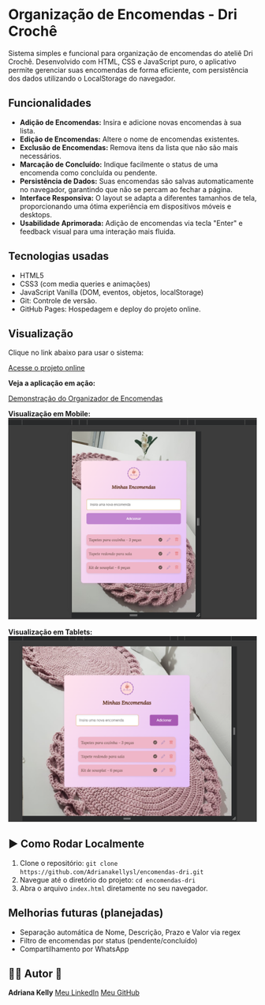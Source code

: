 # Organização de Encomendas - Dri Crochê

Sistema simples e funcional para organização de encomendas do ateliê Dri Crochê. Desenvolvido com HTML, CSS e JavaScript puro, o aplicativo permite gerenciar suas encomendas de forma eficiente, com persistência dos dados utilizando o LocalStorage do navegador.

## Funcionalidades

* **Adição de Encomendas:** Insira e adicione novas encomendas à sua lista.
* **Edição de Encomendas:** Altere o nome de encomendas existentes.
* **Exclusão de Encomendas:** Remova itens da lista que não são mais necessários.
* **Marcação de Concluído:** Indique facilmente o status de uma encomenda como concluída ou pendente.
* **Persistência de Dados:** Suas encomendas são salvas automaticamente no navegador, garantindo que não se percam ao fechar a página.
* **Interface Responsiva:** O layout se adapta a diferentes tamanhos de tela, proporcionando uma ótima experiência em dispositivos móveis e desktops.
* **Usabilidade Aprimorada:** Adição de encomendas via tecla "Enter" e feedback visual para uma interação mais fluida.



## Tecnologias usadas

- HTML5
- CSS3 (com media queries e animações)
- JavaScript Vanilla (DOM, eventos, objetos, localStorage)
- Git: Controle de versão.
- GitHub Pages: Hospedagem e deploy do projeto online.


## Visualização

Clique no link abaixo para usar o sistema:

[Acesse o projeto online](https://adrianakellysl.github.io/encomendas-dri/)

**Veja a aplicação em ação:**

[Demonstração do Organizador de Encomendas](https://github.com/Adrianakellysl/encomendas-dri/blob/main/assets/ezgif.com-speed.gif)

**Visualização em Mobile:**
![Organizador de Encomendas em Mobile](https://github.com/Adrianakellysl/encomendas-dri/blob/main/assets/printMobile.png?raw=true)

**Visualização em Tablets:**
![Organizador de Encomendas em Tablets](https://github.com/Adrianakellysl/encomendas-dri/blob/main/assets/printTablet.png?raw=true)


## ▶️ Como Rodar Localmente

1.  Clone o repositório: `git clone https://github.com/Adrianakellysl/encomendas-dri.git`
2.  Navegue até o diretório do projeto: `cd encomendas-dri`
3.  Abra o arquivo `index.html` diretamente no seu navegador.



## Melhorias futuras (planejadas)

- Separação automática de Nome, Descrição, Prazo e Valor via regex
- Filtro de encomendas por status (pendente/concluído)
- Compartilhamento por WhatsApp



## 👩‍💻 Autor 💜

**Adriana Kelly**
[Meu LinkedIn](https://www.linkedin.com/in/adriana-kelly-de-sousa-lima-134130220/)
[Meu GitHub](https://github.com/Adrianakellysl)
